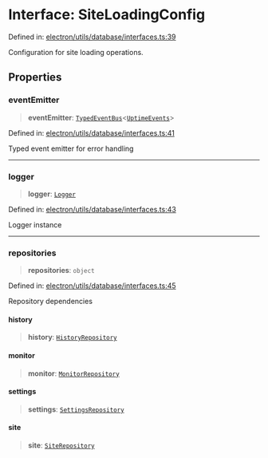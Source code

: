 # Interface: SiteLoadingConfig

Defined in: [electron/utils/database/interfaces.ts:39](https://github.com/Nick2bad4u/Uptime-Watcher/blob/main/electron/utils/database/interfaces.ts#L39)

Configuration for site loading operations.

## Properties

### eventEmitter

> **eventEmitter**: [`TypedEventBus`](../../../../events/TypedEventBus/classes/TypedEventBus.md)\<[`UptimeEvents`](../../../../events/eventTypes/interfaces/UptimeEvents.md)\>

Defined in: [electron/utils/database/interfaces.ts:41](https://github.com/Nick2bad4u/Uptime-Watcher/blob/main/electron/utils/database/interfaces.ts#L41)

Typed event emitter for error handling

***

### logger

> **logger**: [`Logger`](../../../interfaces/interfaces/Logger.md)

Defined in: [electron/utils/database/interfaces.ts:43](https://github.com/Nick2bad4u/Uptime-Watcher/blob/main/electron/utils/database/interfaces.ts#L43)

Logger instance

***

### repositories

> **repositories**: `object`

Defined in: [electron/utils/database/interfaces.ts:45](https://github.com/Nick2bad4u/Uptime-Watcher/blob/main/electron/utils/database/interfaces.ts#L45)

Repository dependencies

#### history

> **history**: [`HistoryRepository`](../../../../services/database/HistoryRepository/classes/HistoryRepository.md)

#### monitor

> **monitor**: [`MonitorRepository`](../../../../services/database/MonitorRepository/classes/MonitorRepository.md)

#### settings

> **settings**: [`SettingsRepository`](../../../../services/database/SettingsRepository/classes/SettingsRepository.md)

#### site

> **site**: [`SiteRepository`](../../../../services/database/SiteRepository/classes/SiteRepository.md)
